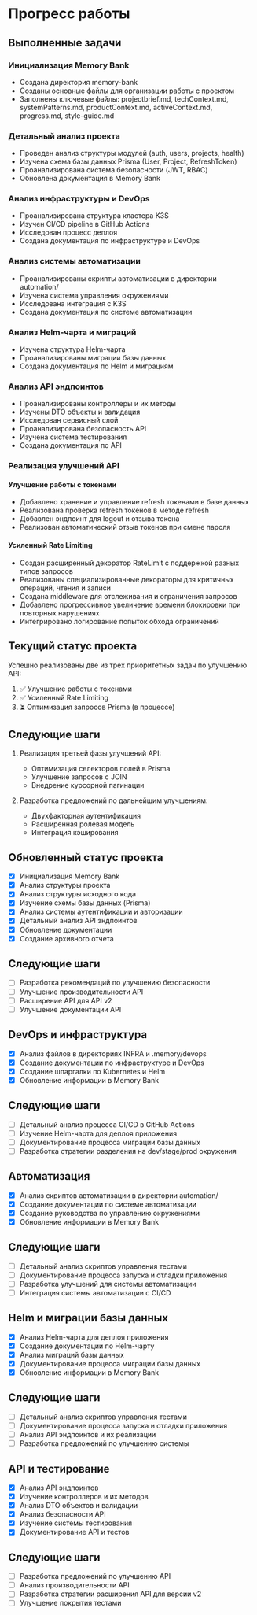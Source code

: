 # Прогресс работы

## Выполненные задачи

### Инициализация Memory Bank
- Создана директория memory-bank
- Созданы основные файлы для организации работы с проектом
- Заполнены ключевые файлы: projectbrief.md, techContext.md, systemPatterns.md, productContext.md, activeContext.md, progress.md, style-guide.md

### Детальный анализ проекта
- Проведен анализ структуры модулей (auth, users, projects, health)
- Изучена схема базы данных Prisma (User, Project, RefreshToken)
- Проанализирована система безопасности (JWT, RBAC)
- Обновлена документация в Memory Bank

### Анализ инфраструктуры и DevOps
- Проанализирована структура кластера K3S
- Изучен CI/CD pipeline в GitHub Actions
- Исследован процесс деплоя
- Создана документация по инфраструктуре и DevOps

### Анализ системы автоматизации
- Проанализированы скрипты автоматизации в директории automation/
- Изучена система управления окружениями
- Исследована интеграция с K3S
- Создана документация по системе автоматизации

### Анализ Helm-чарта и миграций
- Изучена структура Helm-чарта
- Проанализированы миграции базы данных
- Создана документация по Helm и миграциям

### Анализ API эндпоинтов
- Проанализированы контроллеры и их методы
- Изучены DTO объекты и валидация
- Исследован сервисный слой
- Проанализирована безопасность API
- Изучена система тестирования
- Создана документация по API

### Реализация улучшений API

#### Улучшение работы с токенами
- Добавлено хранение и управление refresh токенами в базе данных
- Реализована проверка refresh токенов в методе refresh
- Добавлен эндпоинт для logout и отзыва токена
- Реализован автоматический отзыв токенов при смене пароля

#### Усиленный Rate Limiting
- Создан расширенный декоратор RateLimit с поддержкой разных типов запросов
- Реализованы специализированные декораторы для критичных операций, чтения и записи
- Создана middleware для отслеживания и ограничения запросов
- Добавлено прогрессивное увеличение времени блокировки при повторных нарушениях
- Интегрировано логирование попыток обхода ограничений

## Текущий статус проекта

Успешно реализованы две из трех приоритетных задач по улучшению API:
1. ✅ Улучшение работы с токенами
2. ✅ Усиленный Rate Limiting
3. ⏳ Оптимизация запросов Prisma (в процессе)

## Следующие шаги

1. Реализация третьей фазы улучшений API:
   - Оптимизация селекторов полей в Prisma
   - Улучшение запросов с JOIN
   - Внедрение курсорной пагинации

2. Разработка предложений по дальнейшим улучшениям:
   - Двухфакторная аутентификация
   - Расширенная ролевая модель
   - Интеграция кэширования

## Обновленный статус проекта

- [x] Инициализация Memory Bank
- [x] Анализ структуры проекта
- [x] Анализ структуры исходного кода
- [x] Изучение схемы базы данных (Prisma)
- [x] Анализ системы аутентификации и авторизации
- [x] Детальный анализ API эндпоинтов
- [x] Обновление документации
- [x] Создание архивного отчета

## Следующие шаги

- [ ] Разработка рекомендаций по улучшению безопасности
- [ ] Улучшение производительности API
- [ ] Расширение API для API v2
- [ ] Улучшение документации API

## DevOps и инфраструктура

- [x] Анализ файлов в директориях INFRA и .memory/devops
- [x] Создание документации по инфраструктуре и DevOps
- [x] Создание шпаргалки по Kubernetes и Helm
- [x] Обновление информации в Memory Bank

## Следующие шаги

- [ ] Детальный анализ процесса CI/CD в GitHub Actions
- [ ] Изучение Helm-чарта для деплоя приложения
- [ ] Документирование процесса миграции базы данных
- [ ] Разработка стратегии разделения на dev/stage/prod окружения

## Автоматизация

- [x] Анализ скриптов автоматизации в директории automation/
- [x] Создание документации по системе автоматизации
- [x] Создание руководства по управлению окружениями
- [x] Обновление информации в Memory Bank

## Следующие шаги

- [ ] Детальный анализ скриптов управления тестами
- [ ] Документирование процесса запуска и отладки приложения
- [ ] Разработка улучшений для системы автоматизации
- [ ] Интеграция системы автоматизации с CI/CD

## Helm и миграции базы данных

- [x] Анализ Helm-чарта для деплоя приложения
- [x] Создание документации по Helm-чарту
- [x] Анализ миграций базы данных
- [x] Документирование процесса миграции базы данных
- [x] Обновление информации в Memory Bank

## Следующие шаги

- [ ] Детальный анализ скриптов управления тестами
- [ ] Документирование процесса запуска и отладки приложения
- [ ] Анализ API эндпоинтов и их реализации
- [ ] Разработка предложений по улучшению системы

## API и тестирование

- [x] Анализ API эндпоинтов
- [x] Изучение контроллеров и их методов
- [x] Анализ DTO объектов и валидации
- [x] Анализ безопасности API
- [x] Изучение системы тестирования
- [x] Документирование API и тестов

## Следующие шаги

- [ ] Разработка предложений по улучшению API
- [ ] Анализ производительности API
- [ ] Разработка стратегии расширения API для версии v2
- [ ] Улучшение покрытия тестами
